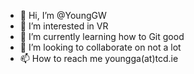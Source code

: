 - 👋 Hi, I’m @YoungGW
- 👀 I’m interested in VR
- 🌱 I’m currently learning how to Git good
- 💞️ I’m looking to collaborate on not a lot
- 📫 How to reach me youngga(at)tcd.ie

<!---
YoungGW/YoungGW is a ✨ special ✨ repository because its `README.md` (this file) appears on your GitHub profile.
You can click the Preview link to take a look at your changes.
--->

